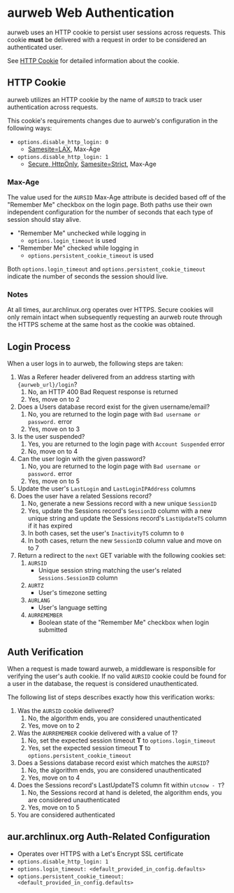 # aurweb Web Authentication

aurweb uses an HTTP cookie to persist user sessions across requests.
This cookie **must** be delivered with a request in order to be considered
an authenticated user.

See [HTTP Cookie](#http-cookie) for detailed information about the cookie.

## HTTP Cookie

aurweb utilizes an HTTP cookie by the name of `AURSID` to track
user authentication across requests.

This cookie's requirements changes due to aurweb's configuration
in the following ways:

- `options.disable_http_login: 0`
    - [Samesite=LAX](https://developer.mozilla.org/en-US/docs/Web/HTTP/Cookies#samesite_attribute), Max-Age
- `options.disable_http_login: 1`
    - [Secure, HttpOnly](https://developer.mozilla.org/en-US/docs/Web/HTTP/Cookies#restrict_access_to_cookies), [Samesite=Strict](https://developer.mozilla.org/en-US/docs/Web/HTTP/Cookies#samesite_attribute), Max-Age

### Max-Age

The value used for the `AURSID` Max-Age attribute is decided based
off of the "Remember Me" checkbox on the login page. Both paths
use their own independent configuration for the number of seconds
that each type of session should stay alive.

- "Remember Me" unchecked while logging in
    - `options.login_timeout` is used
- "Remember Me" checked while logging in
    - `options.persistent_cookie_timeout` is used

Both `options.login_timeout` and `options.persistent_cookie_timeout`
indicate the number of seconds the session should live.

### Notes

At all times, aur.archlinux.org operates over HTTPS. Secure cookies will
only remain intact when subsequently requesting an aurweb route through
the HTTPS scheme at the same host as the cookie was obtained.

## Login Process

When a user logs in to aurweb, the following steps are taken:

1. Was a Referer header delivered from an address starting with
`{aurweb_url}/login`?
    1. No, an HTTP 400 Bad Request response is returned
    2. Yes, move on to 2
2. Does a Users database record exist for the given username/email?
    1. No, you are returned to the login page with `Bad username or password.`
    error
    2. Yes, move on to 3
3. Is the user suspended?
    1. Yes, you are returned to the login page with `Account Suspended` error
    2. No, move on to 4
4. Can the user login with the given password?
    1. No, you are returned to the login page with `Bad username or password.`
    error
    2. Yes, move on to 5
5. Update the user's `LastLogin` and `LastLoginIPAddress` columns
6. Does the user have a related Sessions record?
    1. No, generate a new Sessions record with a new unique `SessionID`
    2. Yes, update the Sessions record's `SessionID` column with a new unique
    string and update the Sessions record's `LastUpdateTS` column if it has
    expired
    3. In both cases, set the user's `InactivityTS` column to `0`
    4. In both cases, return the new `SessionID` column value and move on to 7
7. Return a redirect to the `next` GET variable with the
following cookies set:
    1. `AURSID`
        - Unique session string matching the user's related
        `Sessions.SessionID` column
    2. `AURTZ`
        - User's timezone setting
    3. `AURLANG`
        - User's language setting
    4. `AURREMEMBER`
        - Boolean state of the "Remember Me" checkbox when login submitted

## Auth Verification

When a request is made toward aurweb, a middleware is responsible for
verifying the user's auth cookie. If no valid `AURSID` cookie could be
found for a user in the database, the request is considered unauthenticated.

The following list of steps describes exactly how this verification works:
1. Was the `AURSID` cookie delivered?
    1. No, the algorithm ends, you are considered unauthenticated
    2. Yes, move on to 2
2. Was the `AURREMEMBER` cookie delivered with a value of 1?
    1. No, set the expected session timeout **T** to `options.login_timeout`
    2. Yes, set the expected session timeout **T** to
    `options.persistent_cookie_timeout`
3. Does a Sessions database record exist which matches the `AURSID`?
    1. No, the algorithm ends, you are considered unauthenticated
    2. Yes, move on to 4
4. Does the Sessions record's LastUpdateTS column fit within `utcnow - T`?
    1. No, the Sessions record at hand is deleted, the algorithm ends, you
    are considered unauthenticated
    2. Yes, move on to 5
5. You are considered authenticated

## aur.archlinux.org Auth-Related Configuration

- Operates over HTTPS with a Let's Encrypt SSL certificate
- `options.disable_http_login: 1`
- `options.login_timeout: <default_provided_in_config.defaults>`
- `options.persistent_cookie_timeout: <default_provided_in_config.defaults>`

